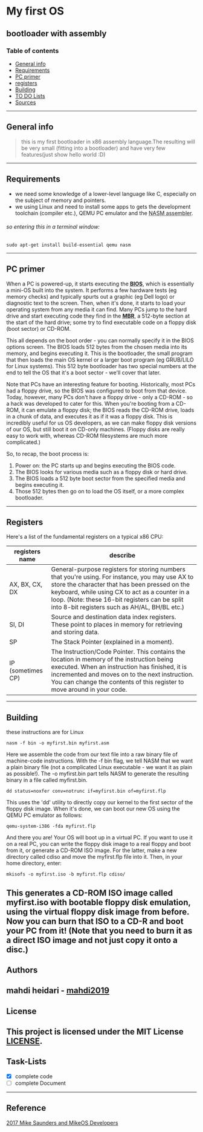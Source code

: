 # My first OS

## bootloader with assembly

### Table of contents
* [General info](#general-info)
* [Requirements](#Requirements)
* [PC primer](#PC-primer)
* [registers](#registers)
* [Building](#Building)
* [TO DO Lists](#Task-Lists)
* [Sources](#reference)

---
## General info
> this is my first bootloader in x86 assembly language.The resulting will be very small (fitting into a bootloader) and have very few features(just show hello world :D)

---
## Requirements
* we need some knowledge of a lower-level language like C, especially on the subject of memory and pointers.
* we using Linux and need to install some apps to gets the development toolchain (compiler etc.), QEMU PC emulator and the <abbr title="which converts assembly language into raw machine code executable files">NASM assembler</abbr>.  
###### so entering this in a terminal window:  
```
sudo apt-get install build-essential qemu nasm
```

---
## PC primer
When a PC is powered-up, it starts executing the <abbr title="Basic Input/Output System">**BIOS**</abbr>, which is essentially a mini-OS built into the system. It performs a few hardware tests (eg memory checks) and typically spurts out a graphic (eg Dell logo) or diagnostic text to the screen. Then, when it's done, it starts to load your operating system from any media it can find. Many PCs jump to the hard drive and start executing code they find in the <abbr title="Master Boot Record">**MBR**</abbr>, a 512-byte section at the start of the hard drive; some try to find executable code on a floppy disk (boot sector) or CD-ROM.  

This all depends on the boot order - you can normally specify it in the BIOS options screen. The BIOS loads 512 bytes from the chosen media into its memory, and begins executing it. This is the bootloader, the small program that then loads the main OS kernel or a larger boot program (eg GRUB/LILO for Linux systems). This 512 byte bootloader has two special numbers at the end to tell the OS that it's a boot sector - we'll cover that later.  

Note that PCs have an interesting feature for booting. Historically, most PCs had a floppy drive, so the BIOS was configured to boot from that device. Today, however, many PCs don't have a floppy drive - only a CD-ROM - so a hack was developed to cater for this. When you're booting from a CD-ROM, it can emulate a floppy disk; the BIOS reads the CD-ROM drive, loads in a chunk of data, and executes it as if it was a floppy disk. This is incredibly useful for us OS developers, as we can make floppy disk versions of our OS, but still boot it on CD-only machines. (Floppy disks are really easy to work with, whereas CD-ROM filesystems are much more complicated.)  

So, to recap, the boot process is:

  1. Power on: the PC starts up and begins executing the BIOS code.
  2. The BIOS looks for various media such as a floppy disk or hard drive.
  3. The BIOS loads a 512 byte boot sector from the specified media and begins executing it.
  4. Those 512 bytes then go on to load the OS itself, or a more complex bootloader.

---
## Registers
Here's a list of the fundamental registers on a typical x86 CPU:

registers name | describe
------------ | -------------
AX, BX, CX, DX | General-purpose registers for storing numbers that you're using. For instance, you may use AX to store the character that has been pressed on the keyboard, while using CX to act as a counter in a loop. (Note: these 16-bit registers can be split into 8-bit registers such as AH/AL, BH/BL etc.)
SI, DI | Source and destination data index registers. These point to places in memory for retrieving and storing data.
SP | The Stack Pointer (explained in a moment).
IP (sometimes CP) | The Instruction/Code Pointer. This contains the location in memory of the instruction being executed. When an instruction has finished, it is incremented and moves on to the next instruction. You can change the contents of this register to move around in your code.

---
## Building
these instructions are for Linux  
```
nasm -f bin -o myfirst.bin myfirst.asm
```
Here we assemble the code from our text file into a raw binary file of machine-code instructions. With the -f bin flag, we tell NASM that we want a plain binary file (not a complicated Linux executable - we want it as plain as possible!). The -o myfirst.bin part tells NASM to generate the resulting binary in a file called myfirst.bin.
```
dd status=noxfer conv=notrunc if=myfirst.bin of=myfirst.flp
```
This uses the 'dd' utility to directly copy our kernel to the first sector of the floppy disk image. When it's done, we can boot our new OS using the QEMU PC emulator as follows:
```
qemu-system-i386 -fda myfirst.flp
```
And there you are! Your OS will boot up in a virtual PC. If you want to use it on a real PC, you can write the floppy disk image to a real floppy and boot from it, or generate a CD-ROM ISO image. For the latter, make a new directory called cdiso and move the myfirst.flp file into it. Then, in your home directory, enter:
```
mkisofs -o myfirst.iso -b myfirst.flp cdiso/
```

This generates a CD-ROM ISO image called myfirst.iso with bootable floppy disk emulation, using the virtual floppy disk image from before. Now you can burn that ISO to a CD-R and boot your PC from it! (Note that you need to burn it as a direct ISO image and not just copy it onto a disc.)
------
## Authors

**mahdi heidari** - [mahdi2019](https://github.com/mahdi2019)
---
## License

This project is licensed under the MIT License [LICENSE](LICENSE).
---
## Task-Lists
- [x] complete code
- [ ] complete Document

---
## Reference
[2017 Mike Saunders and MikeOS Developers](http://mikeos.sourceforge.net/write-your-own-os.html)
